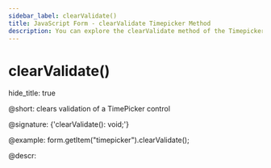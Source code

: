 ```yaml
---
sidebar_label: clearValidate()
title: JavaScript Form - clearValidate Timepicker Method 
description: You can explore the clearValidate method of the Timepicker control of Form in the documentation of the DHTMLX JavaScript UI library. Browse developer guides and API reference, try out code examples and live demos, and download a free 30-day evaluation version of DHTMLX Suite.
---
```


# clearValidate()
hide_title: true

@short: clears validation of a TimePicker control

@signature: {'clearValidate(): void;'}

@example:
form.getItem("timepicker").clearValidate();

@descr:

